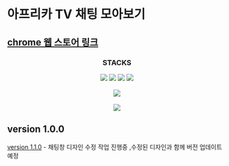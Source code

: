 # 아프리카 TV 채팅 모아보기

<a href="https://chrome.google.com/webstore/detail/%EC%95%84%ED%94%84%EB%A6%AC%EC%B9%B4tv-%EC%B1%84%ED%8C%85-%EB%AA%A8%EC%95%84%EB%B3%B4%EA%B8%B0/oenmfbheogigcgbiadciifkdoldkggen?hl=ko">chrome 웹 스토어 링크</a>
---

<div align="center">
    <h3>STACKS</h3>
    <img src="https://img.shields.io/badge/typescrit-007396?style=for-the-badge&logo=typescript&logoColor=white">
    <img src="https://img.shields.io/badge/javascript-F7DF1E?style=for-the-badge&logo=javascript&logoColor=black">
    <img src="https://img.shields.io/badge/react-61DAFB?style=for-the-badge&logo=react&logoColor=black"> 
    <img src="https://img.shields.io/badge/bootstrap-7952B3?style=for-the-badge&logo=bootstrap&logoColor=white">
</div>

<div align="center">
    <br/>
    <img src="https://user-images.githubusercontent.com/68687144/168662245-64d3715e-fba1-4b3a-ae23-00fa10821e4f.png">
</div>

<div align="center">
    <br/>
    <img src="https://user-images.githubusercontent.com/68687144/168658839-200c98bf-1056-4009-b7e6-fc5213206616.png"/>
</div>

## version 1.0.0

<a href="https://github.com/kddkdkk/af-1.1.0">version 1.1.0</a>
    - 채팅창 디자인 수정 작업 진행중
      ,수정된 디자인과 함께 버전 업데이트 예정
